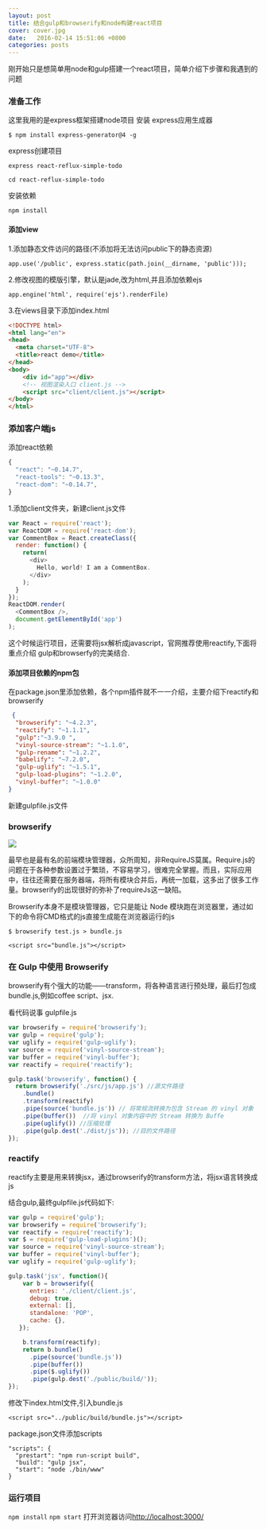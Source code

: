 ```yaml
---
layout: post
title: 结合gulp和browserify和node构建react项目
cover: cover.jpg
date:   2016-02-14 15:51:06 +0800
categories: posts
---
```


刚开始只是想简单用node和gulp搭建一个react项目，简单介绍下步骤和我遇到的问题

### 准备工作
这里我用的是express框架搭建node项目
安装 express应用生成器

`$ npm install express-generator@4 -g`

express创建项目

`express react-reflux-simple-todo`

`cd react-reflux-simple-todo`

安装依赖

`npm install`

#### 添加view

1.添加静态文件访问的路径(不添加将无法访问public下的静态资源)

`app.use('/public', express.static(path.join(__dirname, 'public')));`

2.修改视图的模版引擎，默认是jade,改为html,并且添加依赖ejs

`app.engine('html', require('ejs').renderFile)`

3.在views目录下添加index.html

```html
<!DOCTYPE html>
<html lang="en">
<head>
  <meta charset="UTF-8">
  <title>react demo</title>
</head>
<body>
    <div id="app"></div>
    <!-- 视图渲染入口 client.js -->
    <script src="client/client.js"></script>
</body>
</html>
```

### 添加客户端js

添加react依赖

```javascript
{
  "react": "~0.14.7",
  "react-tools": "~0.13.3",
  "react-dom": "~0.14.7",
}
```

1.添加client文件夹，新建client.js文件

```javascript
var React = require('react');
var ReactDOM = require('react-dom');
var CommentBox = React.createClass({
  render: function() {
    return(
      <div>
        Hello, world! I am a CommentBox.
      </div>
    );
  }
});
ReactDOM.render(
  <CommentBox />,
  document.getElementById('app')
);
```
这个时候运行项目，还需要将jsx解析成javascript，官网推荐使用reactify,下面将重点介绍
gulp和browserfy的完美结合.

#### 添加项目依赖的npm包
在package.json里添加依赖，各个npm插件就不一一介绍，主要介绍下reactify和browserify

```json
 {
  "browserify": "~4.2.3",
  "reactify": "~1.1.1",
  "gulp":"~3.9.0 ",
  "vinyl-source-stream": "~1.1.0",
  "gulp-rename": "~1.2.2",
  "babelify": "~7.2.0",
  "gulp-uglify": "~1.5.1",
  "gulp-load-plugins": "~1.2.0",
  "vinyl-buffer": "~1.0.0"
}
```
新建gulpfile.js文件

### browserify
![](http://i13.tietuku.com/c0c33791eacc0504.png)

最早也是最有名的前端模块管理器，众所周知，非RequireJS莫属。Require.js的问题在于各种参数设置过于繁琐，不容易学习，很难完全掌握。而且，实际应用中，往往还需要在服务器端，将所有模块合并后，再统一加载，这多出了很多工作量。browserify的出现很好的弥补了requireJs这一缺陷。

Browserify本身不是模块管理器，它只是能让 Node 模块跑在浏览器里，通过如下的命令将CMD格式的js直接生成能在浏览器运行的js

`$ browserify test.js > bundle.js`

`<script src="bundle.js"></script>`

### 在 Gulp 中使用 Browserify
browserify有个强大的功能——transform，将各种语言进行预处理，最后打包成bundle.js,例如coffee script、jsx.

看代码说事 gulpfile.js

```javascript
var browserify = require('browserify');  
var gulp = require('gulp');  
var uglify = require('gulp-uglify');  
var source = require('vinyl-source-stream');  
var buffer = require('vinyl-buffer');
var reactify = require('reactify');

gulp.task('browserify', function() {  
  return browserify('./src/js/app.js') //源文件路径
    .bundle()
    .transform(reactify)
    .pipe(source('bundle.js')) // 将常规流转换为包含 Stream 的 vinyl 对象
    .pipe(buffer())  //将 vinyl 对象内容中的 Stream 转换为 Buffe
    .pipe(uglify()) //压缩处理
    .pipe(gulp.dest('./dist/js')); //目的文件路径
});
```
### reactify
reactify主要是用来转换jsx，通过browserify的transform方法，将jsx语言转换成js

结合gulp,最终gulpfile.js代码如下:

```javascript
var gulp = require('gulp');
var browserify = require('browserify');
var reactify = require('reactify');
var $ = require('gulp-load-plugins')();
var source = require('vinyl-source-stream');
var buffer = require('vinyl-buffer');
var uglify = require('gulp-uglify');

gulp.task('jsx', function(){
    var b = browserify({
      entries: './client/client.js',
      debug: true,
      external: [],
      standalone: 'POP',
      cache: {},
   });

    b.transform(reactify);
    return b.bundle()
      .pipe(source('bundle.js'))
      .pipe(buffer())
      .pipe($.uglify())
      .pipe(gulp.dest('./public/build/'));
});

```
修改下index.html文件,引入bundle.js

`<script src="../public/build/bundle.js"></script>`

package.json文件添加scripts
```
"scripts": {
  "prestart": "npm run-script build",
  "build": "gulp jsx",
  "start": "node ./bin/www"
}
```
### 运行项目
`npm install`
`npm start`
打开浏览器访问[http://localhost:3000/](http://localhost:3000/)
